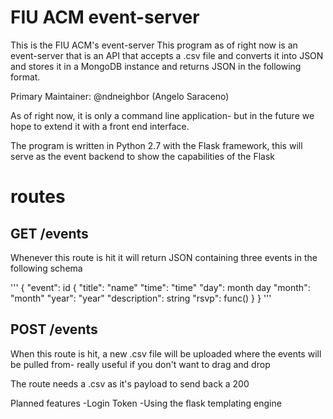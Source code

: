 # FIU ACM event-server

This is the FIU ACM's event-server
This program as of right now is an event-server that is an API that
accepts a .csv file and converts it into JSON and stores it in
a MongoDB instance and returns JSON in the following format.

Primary Maintainer: @ndneighbor (Angelo Saraceno)

As of right now, it is only a command line application- but in the
future we hope to extend it with a front end interface.

The program is written in Python 2.7 with the Flask framework, this will serve as the event backend
to show the capabilities of the Flask

# routes

## GET /events

Whenever this route is hit it will return JSON containing three events
in the following schema

'''
{
  "event": id
	{
	  "title": "name"
	  "time": "time"
	  "day": month day
	  "month": "month"
	  "year": "year"
	  "description": string
	  "rsvp": func()
	}
}
'''


## POST /events

When this route is hit, a new .csv file will be uploaded where the events will be pulled from- really useful if you don't want to drag and drop

The route needs a .csv as it's payload to send back a 200

Planned features
-Login Token
-Using the flask templating engine  
